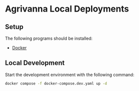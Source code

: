 # Agrivanna Local Deployments

## Setup

The following programs should be installed:

- [Docker](https://docs.docker.com/get-docker/)

## Local Development

Start the development environment with the following command:

```bash
docker compose -f docker-compose.dev.yaml up -d
```
